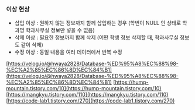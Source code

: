 ### 이상 현상
- 삽입 이상 : 원하지 않는 정보까지 함께 삽입하는 경우 (학번이 NULL 인 상태로 학과명 학과사무실 정보만 넣을 수 없음)
- 삭제 이상 : 필요한 정보까지 함께 삭제 (어떤 학생 정보 삭제할 때, 학과사무실 정보도 같이 삭제)
- 수정 이상 : 동일 내용을 여러 데이터에서 반복 수정

[https://velog.io/@hwaya2828/Database-%ED%95%A8%EC%88%98-%EC%A2%85%EC%86%8D%EC%84%B1](https://velog.io/@hwaya2828/Database-%ED%95%A8%EC%88%98-%EC%A2%85%EC%86%8D%EC%84%B1)
[https://hump-mountain.tistory.com/10](https://hump-mountain.tistory.com/10)
[https://mangkyu.tistory.com/110](https://mangkyu.tistory.com/110)
[https://code-lab1.tistory.com/270](https://code-lab1.tistory.com/270)
